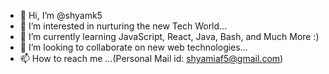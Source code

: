 - 👋 Hi, I’m @shyamk5
- 👀 I’m interested in nurturing the new Tech World...
- 🌱 I’m currently learning JavaScript, React, Java, Bash, and Much More  :)
- 💞️ I’m looking to collaborate on new web technologies...
- 📫 How to reach me ...(Personal Mail id: shyamiaf5@gmail.com)
<!---
shyamk5/shyamk5 is a ✨ special ✨ repository because its `README.md` (this file) appears on your GitHub profile.
You can click the Preview link to take a look at your changes.
--->
